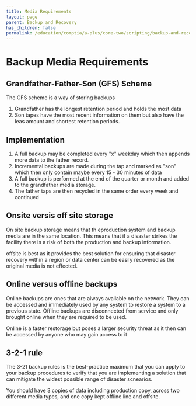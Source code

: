 ```yaml
---
title: Media Requirements
layout: page
parent: Backup and Recovery
has_children: false
permalink: /education/comptia/a-plus/core-two/scripting/backup-and-recovery/media/
---
```


# Backup Media Requirements

## Grandfather-Father-Son (GFS) Scheme 

The GFS scheme is a way of storing backups

1. Grandfather has the longest retention period and holds the most data
2. Son tapes have the most recent information on them but also have the leas amount and shortest retention periods.

## Implementation

1. A full backup may be completed every "x" weekday which then appends more data to the father record.
2. Incremental backups are made during the tap and marked as "son" which then only contain maybe every 15 - 30 minutes of data
3. A full backup is performed at the end of the quarter or month and added to the grandfather media storage.
4. The father taps are then recycled in the same order every week and continued

## Onsite versis off site storage

On site backup storage means that th eproduction system and backup media are in the same location. This means that if a disaster strikes the facility there is a risk of both the production and backup information.

offsite is best as it provides the best solution for ensuring that disaster recovery within a region or data center can be easily recovered as the original media is not effected.

## Online versus offline backups

Online backups are ones that are always available on the network. They can be accessed and immediately used by any system to restore a system to a previous state. Offline backups are disconnected from service and only brought online when they are required to be used.

Online is a faster restorage but poses a larger security threat as it then can be accessed by anyone who may gain access to it

## 3-2-1 rule

The 3-21 backup rules is the best-practice maximum that you can apply to your backup procedures to verify that you are implementing a solution that can mitigate the widest possible range of disaster scnearios.

You should have 3 copies of data including production copy, across two different media types, and one copy kept offline line and offsite.